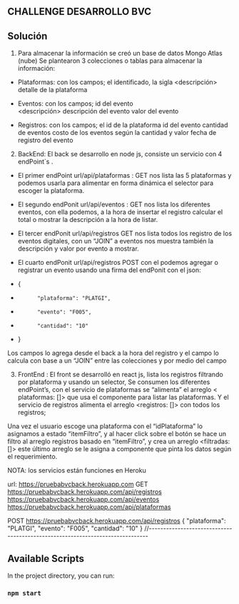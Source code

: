 CHALLENGE DESARROLLO BVC
---------------------------
Solución 
---------------------------

1.	Para almacenar la información se creó un base de datos Mongo Atlas (nube) Se plantearon 3 colecciones o tablas para almacenar la información:

-	Plataformas: con los campos;
<plataforma>  el identificado, la sigla 
<descripción> detalle de la plataforma 

-	Eventos: con los campos; 
<evento>  id del evento  
<descripción>  descripción del evento
<valor>  valor del  evento

-	Registros:  con los campos; 
<plataforma>  el id de  la plataforma 
<evento>  id del evento 
<cantidad>  cantidad de eventos
<costos>  costo de los eventos según la cantidad y valor
<fecha>  fecha de registro del evento

2.	BackEnd:
El back se desarrollo en node js, consiste un servicio con 4 endPoint´s .

-	El primer endPoint  url/api/plataformas : GET  nos lista las 5 plataformas y podemos usarla para alimentar en forma dinámica el selector para escoger la plataforma.

-	El segundo endPonit url/api/eventos :  GET nos lista los diferentes eventos, con ella podemos, a la hora de insertar el registro calcular el total o mostrar la descripción a la hora de listar.

-	El tercer endPonit url/api/registros GET nos lista todos los registro de los eventos digitales, con un “JOIN” a eventos nos muestra también la descripción  y valor  por evento a mostrar.
 
-	El cuarto  endPonit url/api/registros POST con el podemos agregar o registrar un evento usando una firma del endPonit con el json:
-	 {
-	        "plataforma": "PLATGI",
-	        "evento": "F005",
-	        "cantidad": "10"
-	 }

Los campos <fecha> lo agrega desde el back a la hora del registro y el campo <costos> lo calcula con base a un “JOIN” entre las colecciones <registros> y <eventos> por medio del campo <evento> 
	

3.	FrontEnd :
El front se desarrolló  en react js, lista los registros filtrando por plataforma y usando un selector, Se consumen los diferentes endPoint’s, con el servicio de plataformas se “alimenta” el arreglo < plataformas: []> que usa el componente  <selector>  para listar las plataformas. Y el servicio de registros alimenta el arreglo <registros: []> con todos los registros; 
 
Una vez el usuario escoge una plataforma con el “idPlataforma” lo asignamos a estado “itemFiltro”, y al hacer click sobre   el botón <consultar> se hace un filtro al arreglo registros basado en  “itemFiltro”,  y crea un arreglo <filtradas: []> este último arreglo se le asigna a componente <Elemento> que pinta los datos según el requerimiento.    


NOTA: los servicios están funciones en Heroku

url:   https://pruebabvcback.herokuapp.com
GET
https://pruebabvcback.herokuapp.com/api/registros
https://pruebabvcback.herokuapp.com/api/eventos
https://pruebabvcback.herokuapp.com/api/plataformas

POST
https://pruebabvcback.herokuapp.com/api/registros
 {
        "plataforma": "PLATGI",
        "evento": "F005",
        "cantidad": "10"
        }
//------------------------------------------------------------------------------
## Available Scripts

In the project directory, you can run:

### `npm start`